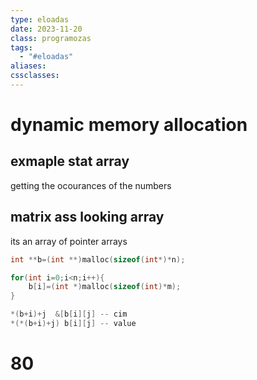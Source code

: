 ```yaml
---
type: eloadas
date: 2023-11-20
class: programozas
tags:
  - "#eloadas"
aliases: 
cssclasses:
---
```

# dynamic memory allocation

## exmaple stat array
getting the ocourances of the numbers


## matrix ass looking array
its an array of pointer arrays

```c
int **b=(int **)malloc(sizeof(int*)*n);

for(int i=0;i<n;i++){
	b[i]=(int *)malloc(sizeof(int)*m);
}

*(b+i)+j  &[b[i][j] -- cim
*(*(b+i)+j) b[i][j] -- value
```

# 80

